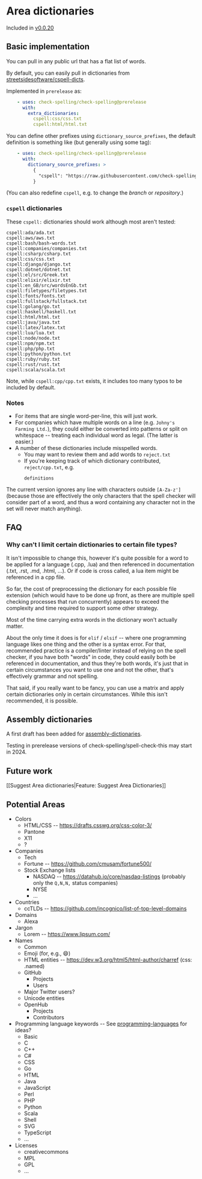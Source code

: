 # Area dictionaries

Included in [v0.0.20](https://github.com/check-spelling/check-spelling/releases/tag/v0.0.20)

## Basic implementation

You can pull in any public url that has a flat list of words.

By default, you can easily pull in dictionaries from [streetsidesoftware/cspell-dicts](https://github.com/streetsidesoftware/cspell-dicts/tree/master/dictionaries/).

Implemented in `prerelease` as:

```yaml
    - uses: check-spelling/check-spelling@prerelease
      with:
        extra_dictionaries:
          cspell:css/css.txt
          cspell:html/html.txt
```

You can define other prefixes using `dictionary_source_prefixes`, the default definition is something like (but generally using some tag):

```yaml
    - uses: check-spelling/check-spelling@prerelease
      with:
        dictionary_source_prefixes: >
          {
            "cspell": "https://raw.githubusercontent.com/check-spelling/cspell-dicts/master/dictionaries/"
          }
```

(You can also redefine `cspell`, e.g. to change the _branch_ or _repository_.)

### `cspell` dictionaries

These `cspell:` dictionaries should work although most aren't tested:
```
cspell:ada/ada.txt
cspell:aws/aws.txt
cspell:bash/bash-words.txt
cspell:companies/companies.txt
cspell:csharp/csharp.txt
cspell:css/css.txt
cspell:django/django.txt
cspell:dotnet/dotnet.txt
cspell:el/src/Greek.txt
cspell:elixir/elixir.txt
cspell:en_GB/src/wordsEnGb.txt
cspell:filetypes/filetypes.txt
cspell:fonts/fonts.txt
cspell:fullstack/fullstack.txt
cspell:golang/go.txt
cspell:haskell/haskell.txt
cspell:html/html.txt
cspell:java/java.txt
cspell:latex/latex.txt
cspell:lua/lua.txt
cspell:node/node.txt
cspell:npm/npm.txt
cspell:php/php.txt
cspell:python/python.txt
cspell:ruby/ruby.txt
cspell:rust/rust.txt
cspell:scala/scala.txt
```

Note, while `cspell:cpp/cpp.txt` exists, it includes too many typos to be included by default.

### Notes

* For items that are single word-per-line, this will just work.
* For companies which have multiple words on a line (e.g. `Johny's Farming Ltd.`), they could either be converted into patterns or split on whitespace -- treating each individual word as legal. (The latter is easier.)
* A number of these dictionaries include misspelled words.
  * You may want to review them and add words to `reject.txt`
  * If you're keeping track of which dictionary contributed, `reject/cpp.txt`, e.g.
    ```
    definitions
    ```

The current version ignores any line with characters outside `[A-Za-z']` (because those are effectively the only characters that the spell checker will consider part of a word, and thus a word containing any character not in the set will never match anything).

## FAQ

### Why can't I limit certain dictionaries to certain file types?

It isn't impossible to change this, however it's quite possible for a word to be applied for a language (.cpp, .lua) and then referenced in documentation (.txt, .rst, .md, .html, ...). Or if code is cross called, a lua item might be referenced in a cpp file.

So far, the cost of preprocessing the dictionary for each possible file extension (which would have to be done up front, as there are multiple spell checking processes that run concurrently) appears to exceed the complexity and time required to support some other strategy.

Most of the time carrying extra words in the dictionary won't actually matter.

About the only time it does is for `elif` / `elsif` -- where one programming language likes one thing and the other is a syntax error. For that, recommended practice is a compiler/linter instead of relying on the spell checker, if you have both "words" in code, they could easily both be referenced in documentation, and thus they're both words, it's just that in certain circumstances you want to use one and not the other, that's effectively grammar and not spelling.

That said, if you really want to be fancy, you can use a matrix and apply certain dictionaries only in certain circumstances. While this isn't recommended, it is possible.

## Assembly dictionaries

A first draft has been added for [assembly-dictionaries](https://github.com/check-spelling/assembly-dictionaries/tree/20231110).

Testing in prerelease versions of check-spelling/spell-check-this may start in 2024.

## Future work

[[Suggest Area dictionaries|Feature: Suggest Area Dictionaries]]

## Potential Areas

* Colors
  * HTML/CSS -- https://drafts.csswg.org/css-color-3/
  * Pantone
  * X11
  * ?
* Companies
  * Tech
  * Fortune -- https://github.com/cmusam/fortune500/
  * Stock Exchange lists
    * NASDAQ -- https://datahub.io/core/nasdaq-listings (probably only the `Q,N,N,` status companies)
    * NYSE
    * ...
* Countries
  * ccTLDs -- https://github.com/incognico/list-of-top-level-domains
* Domains
  * Alexa
* Jargon
  * Lorem -- https://www.lipsum.com/
* Names
  * Common
  * Emoji (for, e.g., :smile:)
  * HTML entities -- https://dev.w3.org/html5/html-author/charref (css: .named)
  * GitHub
    * Projects
    * Users
  * Major Twitter users?
  * Unicode entities
  * OpenHub
    * Projects
    * Contributors
* Programming language keywords -- See [programming-languages](https://github.com/collections/programming-languages) for ideas?
  * Basic
  * C
  * C++
  * C#
  * CSS
  * Go
  * HTML
  * Java
  * JavaScript
  * Perl
  * PHP
  * Python
  * Scala
  * Shell
  * SVG
  * TypeScript
  * ...
* Licenses
  * creativecommons
  * MPL
  * GPL
  * ...
